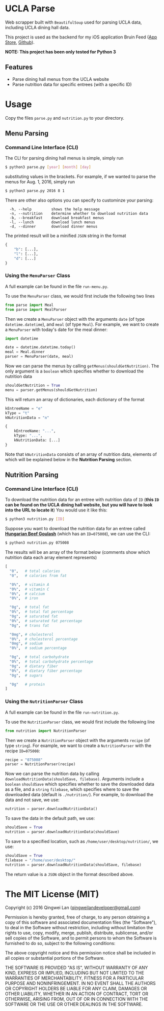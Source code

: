 # UCLA Parse

Web scrapper built with `BeautifulSoup` used for parsing UCLA data, including UCLA dining hall data.

This project is used as the backend for my iOS application Bruin Feed ([App Store](https://itunes.apple.com/us/app/bruin-feed/id993075117&mt=8), [Github](https://github.com/QingweiPeterLan/Bruin-Feed)).

**NOTE: This project has been only tested for Python 3**

## Features

* Parse dining hall menus from the UCLA website
* Parse nutrition data for specific entrees (with a specific ID)

# Usage

Copy the files `parse.py` and `nutrition.py` to your directory.

## Menu Parsing

### Command Line Interface (CLI)

The CLI for parsing dining hall menus is simple, simply run

```bash
$ python3 parse.py [year] [month] [day]
```

substituting values in the brackets. For example, if we wanted to parse the menus for Aug. 1, 2016, simply run

```bash
$ python3 parse.py 2016 8 1
```

There are other also options you can specify to custominze your parsing:

```
  -h, --help         shows the help message
  -n, --nutrition    determine whether to download nutrition data
  -b, --breakfast    download breakfast menus
  -l, --lunch        download lunch menus
  -d, --dinner       download dinner menus
```

The printed result will be a minified `JSON` string in the format

```python
{
    "b": [...],
    "l": [...],
    "d": [...]
}
```

### Using the `MenuParser` Class

A full example can be found in the file `run-menu.py`.

To use the `MenuParser` class, we would first include the following two lines

```python
from parse import Meal
from parse import MealParser
```

Then we create a `MenuParser` object with the arguments `date` (of type `datetime.datetime`), and `meal` (of type `Meal`). For example, we want to create a `MenuParser` with today's date for the meal dinner:

```python
import datetime

date = datetime.datetime.today()
meal = Meal.dinner
parser = MenuParser(date, meal)
```

Now we can parse the menus by calling `getMenus(shouldGetNutrition)`. The only argument is a `boolean` which specifies whether to download the nutrition data

```python
shouldGetNutrition = True      
menu = parser.getMenus(shouldGetNutrition)
```

This will return an array of dictionaries, each dictionary of the format

```python
kEntreeName = "e"
kType = "t"
kNutritionData = "n"

{
    kEntreeName: "...",
    kType: "...",
    kNutritionData: [...]
}
```

Note that `kNutritionData` consists of an array of nutrition data, elements of which will be explained below in the **Nutrition Parsing** section.

## Nutrition Parsing

### Command Line Interface (CLI)

To download the nutrition data for an entree with nutrition data of `ID` (**this `ID` can be found on the UCLA dining hall website, but you will have to look into the URL to locate it**) You would use it like this:

```bash
$ python3 nutrition.py [ID]
```

Suppose you want to download the nutrition data for an entree called **[Hungarian Beef Goulash](http://menu.ha.ucla.edu/foodpro/recipedetail.asp?RecipeNumber=075008)** (which has an `ID=075008`), we can use the CLI:

```bash
$ python3 nutrition.py 075008
```

The results will be an array of the format below (comments show which nutrition data each array element represents)

```python
[
  "0",   # total calories
  "0",   # calories from fat

  "0%",  # vitamin A
  "0%",  # vitamin C
  "0%",  # calcium
  "0%",  # iron

  "0g",  # total fat
  "0%",  # total fat percentage
  "0g",  # saturated fat
  "0%",  # saturated fat percentage
  "0g",  # trans fat

  "0mg", # cholesterol
  "0%",  # cholesterol percentage
  "0mg", # sodium
  "0%",  # sodium percentage

  "0g",  # total carbohydrate
  "0%",  # total carbohydrate percentage
  "0g",  # dietary fiber
  "0%",  # dietary fiber percentage
  "0g",  # sugars

  "0g"   # protein
]
```

### Using the `NutritionParser` Class

A full example can be found in the file `run-nutrition.py`.

To use the `NutritionParser` class, we would first include the following line

```python
from nutrition import NutritionParser
```

Then we create a `NutritionParser` object with the arguments `recipe` (of type `string`). For example, we want to create a `NutritionParser` with the recipe `ID=075008`:

```python
recipe = "075008"
parser = NutritionParser(recipe)
```

Now we can parse the nutrition data by calling `downloadNutritionData(shouldSave, filebase)`. Arguments include a `boolean` `shouldSave` which specifies whether to save the downloaded data as a file, and a `string` `filebase`, which specifies where to save the downloaded data (default is `./nutrition/`). For example, to download the data and not save, we use:

```python
nutrition = parser.downloadNutritionData()
```

To save the data in the default path, we use:

```python
shouldSave = True
nutrition = parser.downloadNutritionData(shouldSave)
```

To save to a specified location, such as `/home/user/desktop/nutrition/`, we use:

```python
shouldSave = True
filebase = "/home/user/desktop/"
nutrition = parser.downloadNutritionData(shouldSave, filebase)
```

The return value is a `JSON` object in the format described above.

# The MIT License (MIT)

Copyright (c) 2016 Qingwei Lan (qingweilandeveloper@gmail.com)

Permission is hereby granted, free of charge, to any person obtaining a copy of this software and associated documentation files (the "Software"), to deal in the Software without restriction, including without limitation the rights to use, copy, modify, merge, publish, distribute, sublicense, and/or sell copies of the Software, and to permit persons to whom the Software is furnished to do so, subject to the following conditions:

The above copyright notice and this permission notice shall be included in all copies or substantial portions of the Software.

THE SOFTWARE IS PROVIDED "AS IS", WITHOUT WARRANTY OF ANY KIND, EXPRESS OR IMPLIED, INCLUDING BUT NOT LIMITED TO THE WARRANTIES OF MERCHANTABILITY, FITNESS FOR A PARTICULAR PURPOSE AND NONINFRINGEMENT. IN NO EVENT SHALL THE AUTHORS OR COPYRIGHT HOLDERS BE LIABLE FOR ANY CLAIM, DAMAGES OR OTHER LIABILITY, WHETHER IN AN ACTION OF CONTRACT, TORT OR OTHERWISE, ARISING FROM, OUT OF OR IN CONNECTION WITH THE SOFTWARE OR THE USE OR OTHER DEALINGS IN THE SOFTWARE.

